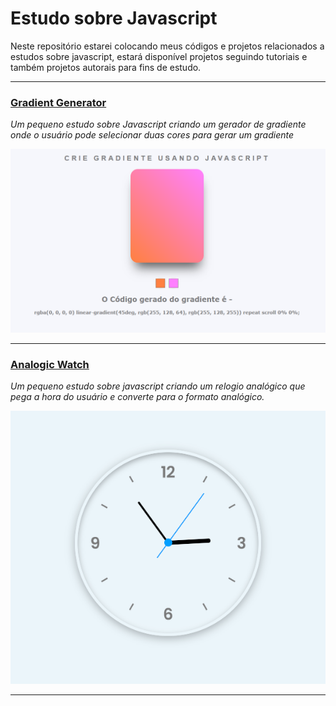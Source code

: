 # Estudo sobre Javascript

Neste repositório estarei colocando meus códigos e projetos relacionados a estudos sobre javascript, estará disponível projetos seguindo tutoriais e também projetos autorais para fins de estudo.

---
### [Gradient Generator](https://github.com/rafaelkero/Javascript/tree/main/gradient_generator)

*Um pequeno estudo sobre Javascript criando um gerador de gradiente onde o usuário pode selecionar duas cores para gerar um gradiente*

<img src="https://github.com/rafaelkero/Javascript/blob/main/gradient_generator/gradient_generator_preview.png" alt="gradient_generator" width="600"/>

---
### [Analogic Watch](https://github.com/rafaelkero/Javascript/tree/main/analogic_watch)

*Um pequeno estudo sobre javascript criando um relogio analógico que pega a hora do usuário e converte para o formato analógico.*

<img src="https://github.com/rafaelkero/Javascript/blob/main/analogic_watch/relogio_analogico_preview.png" alt="analogic_watch" width="600"/>

---